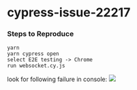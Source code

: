 # cypress-issue-22217

### Steps to Reproduce

```
yarn
yarn cypress open
select E2E testing -> Chrome
run websocket.cy.js
```

look for following failure in console:
![](https://user-images.githubusercontent.com/3980464/174409313-6952e2b5-1f0a-42d0-b38c-c60cc8137d72.png)
